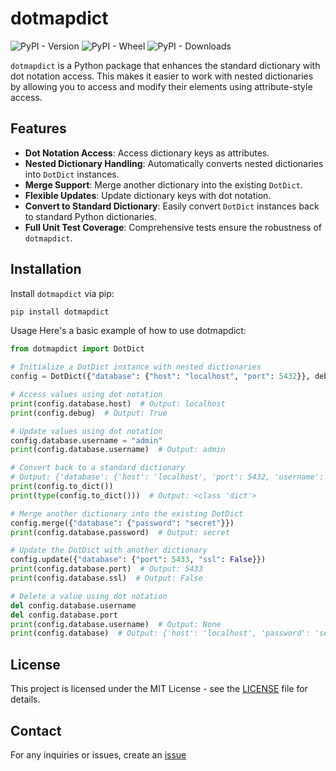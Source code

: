 # dotmapdict

![PyPI - Version](https://img.shields.io/pypi/v/dotmapdict?style=flat&labelColor=4584b6&color=ffde57)
![PyPI - Wheel](https://img.shields.io/pypi/wheel/dotmapdict?style=flat)
![PyPI - Downloads](https://img.shields.io/pypi/dm/dotmapdict?style=flat)

`dotmapdict` is a Python package that enhances the standard dictionary with dot notation access. This makes it easier to work with nested dictionaries by allowing you to access and modify their elements using attribute-style access.

## Features

- **Dot Notation Access**: Access dictionary keys as attributes.
- **Nested Dictionary Handling**: Automatically converts nested dictionaries into `DotDict` instances.
- **Merge Support**: Merge another dictionary into the existing `DotDict`.
- **Flexible Updates**: Update dictionary keys with dot notation.
- **Convert to Standard Dictionary**: Easily convert `DotDict` instances back to standard Python dictionaries.
- **Full Unit Test Coverage**: Comprehensive tests ensure the robustness of `dotmapdict`.

## Installation

Install `dotmapdict` via pip:

```bash
pip install dotmapdict
```

Usage
Here's a basic example of how to use dotmapdict:

```python
from dotmapdict import DotDict

# Initialize a DotDict instance with nested dictionaries
config = DotDict({"database": {"host": "localhost", "port": 5432}}, debug=True)

# Access values using dot notation
print(config.database.host)  # Output: localhost
print(config.debug)  # Output: True

# Update values using dot notation
config.database.username = "admin"
print(config.database.username)  # Output: admin

# Convert back to a standard dictionary
# Output: {'database': {'host': 'localhost', 'port': 5432, 'username': 'admin'}, 'debug': True}
print(config.to_dict())
print(type(config.to_dict()))  # Output: <class 'dict'>

# Merge another dictionary into the existing DotDict
config.merge({"database": {"password": "secret"}})
print(config.database.password)  # Output: secret

# Update the DotDict with another dictionary
config.update({"database": {"port": 5433, "ssl": False}})
print(config.database.port)  # Output: 5433
print(config.database.ssl)  # Output: False

# Delete a value using dot notation
del config.database.username
del config.database.port
print(config.database.username)  # Output: None
print(config.database)  # Output: {'host': 'localhost', 'password': 'secret', 'ssl': False}
```

## License
This project is licensed under the MIT License - see the [LICENSE](LICENSE) file for details.

## Contact
For any inquiries or issues, create an [issue](https://github.com/m-sarabi/dotmapdict/issues)

